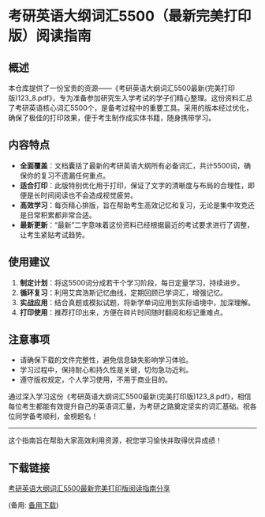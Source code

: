 # 考研英语大纲词汇5500（最新完美打印版）阅读指南

## 概述

本仓库提供了一份宝贵的资源——《考研英语大纲词汇5500最新(完美打印版)123_8.pdf》，专为准备参加研究生入学考试的学子们精心整理。这份资料汇总了考研英语核心词汇5500个，是备考过程中的重要工具。采用的版本经过优化，确保了极佳的打印效果，便于考生制作成实体书籍，随身携带学习。

## 内容特点

- **全面覆盖**：文档囊括了最新的考研英语大纲所有必备词汇，共计5500词，确保你的复习不遗漏任何重点。
- **适合打印**：此版特别优化用于打印，保证了文字的清晰度与布局的合理性，即便是长时间阅读也不会造成视觉疲劳。
- **高效学习**：每页精心排版，旨在帮助考生高效记忆和复习，无论是集中攻克还是日常积累都非常合适。
- **最新更新**：“最新”二字意味着这份资料已经根据最近的考试要求进行了调整，让考生紧贴考试趋势。

## 使用建议

1. **制定计划**：将这5500词分成若干个学习阶段，每日定量学习，持续进步。
2. **循环复习**：利用艾宾浩斯记忆曲线，定期回顾已学词汇，增强记忆。
3. **实战应用**：结合真题或模拟试题，将新学单词应用到实际语境中，加深理解。
4. **打印使用**：推荐打印出来，方便在碎片时间随时翻阅和标记重难点。

## 注意事项

- 请确保下载的文件完整性，避免信息缺失影响学习体验。
- 学习过程中，保持耐心和持久性是关键，切勿急功近利。
- 遵守版权规定，个人学习使用，不用于商业目的。

通过深入学习这份《考研英语大纲词汇5500最新(完美打印版)123_8.pdf》，相信每位考生都能有效提升自己的英语词汇量，为考研之路奠定坚实的词汇基础。祝各位同学备考顺利，金榜题名！

---

这个指南旨在帮助大家高效利用资源，祝您学习愉快并取得优异成绩！

## 下载链接
[考研英语大纲词汇5500最新完美打印版阅读指南分享](https://pan.quark.cn/s/b91bc72df46c) 

(备用: [备用下载](https://pan.baidu.com/s/1JOT04AQr0R-GGmEdpd1UIQ?pwd=1234))
